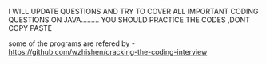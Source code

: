 I WILL UPDATE QUESTIONS AND TRY TO COVER ALL IMPORTANT CODING QUESTIONS ON JAVA.........
YOU SHOULD PRACTICE THE CODES ,DONT COPY PASTE 


some of the programs are refered by - https://github.com/wzhishen/cracking-the-coding-interview
